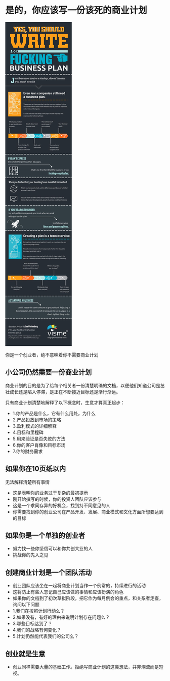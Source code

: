 # 是的，你应该写一份该死的商业计划

![原图](writeBP.jpg)

你是一个创业者，绝不意味着你不需要商业计划

## 小公司仍然需要一份商业计划

商业计划的目的是为了给每个相关者一份清楚明确的文档，以便他们知道公司是茁壮成长还是陷入停滞，是正在不断接近目标还是渐行渐远。

只有商业计划清楚地解释了以下概念时，生意才算真正起步：

- 1.你的产品是什么，它有什么用处，为什么
- 2.产品投放到市场的策略
- 3.盈利模式的详细解释
- 4.目标和里程碑
- 5.用来验证是否失败的方法
- 6.你的客户肖像和目标市场
- 7.你的财务需求

## 如果你在10页纸以内

无法解释清楚所有事情

- 这是表明你的业务过于复杂的最初提示
- 刚开始撰写的时候，你的投资人团队应该参与
- 这是一个求同存异的好机会，找到持不同意见的人
- 你需要找到你的创业公司在产品开发、发展、商业模式和文化方面所想要达到的目标

## 如果你是一个单独的创业者

- 努力找一些你坚信可以和你共创大业的人
- 挑战你的先入之见

## 创建商业计划是一个团队活动

- 创业团队应该坐在一起将商业计划当作一个例常的，持续进行的活动
- 这将防止有些人忘记自己应该做的事情和应该扮演的角色
- 如果你的文档到了初次草拟阶段，把它作为每月例会的重点，和关系者走查，询问以下问题
- 1.我们在按照计划行动么？
- 2.如果没有，有好的理由来说明计划存在问题么？
- 3.哪些目标达到了？
- 4.我们的战略有何变化？
- 5.计划仍然能代表我们的公司么？

## 创业就是生意

- 创业同样需要大量的基础工作。拒绝写商业计划的这类想法，并非潮流而是短视。